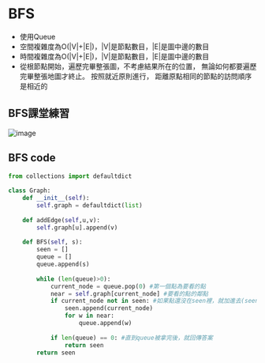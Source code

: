# BFS
* 使用Queue
* 空間複雜度為O(|V|+|E|)，|V|是節點數目，|E|是圖中邊的數目
* 時間複雜度為O(|V|+|E|)，|V|是節點數目，|E|是圖中邊的數目
* 從根節點開始，遍歷完畢整張圖，不考慮結果所在的位置， 無論如何都要遍歷完畢整張地圖才終止。 按照就近原則進行， 距離原點相同的節點的訪問順序是相近的


## BFS課堂練習
![image](https://github.com/hans0517/hans/blob/master/week12/1129.jpg)

## BFS code

```python
from collections import defaultdict
  
class Graph:
    def __init__(self):
        self.graph = defaultdict(list)
 
    def addEdge(self,u,v): 
        self.graph[u].append(v)
   
    def BFS(self, s):
        seen = []
        queue = []
        queue.append(s)
        
        while (len(queue)>0):
            current_node = queue.pop(0) #第一個點為要看的點
            near = self.graph[current_node] #要看的點的鄰點
            if current_node not in seen: #如果點還沒在seen裡，就加進去(seen是走訪過的[])
                seen.append(current_node)
                for w in near:
                    queue.append(w)
            
            if len(queue) == 0: #直到queue被拿完後，就回傳答案
                return seen
        return seen
 ```
